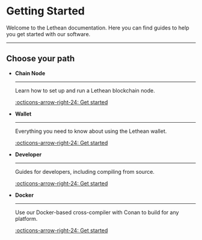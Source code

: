 # Getting Started

Welcome to the Lethean documentation. Here you can find guides to help you get started with our software.

---

## Choose your path

<div class="grid cards" markdown>

-   __Chain Node__

    ---

    Learn how to set up and run a Lethean blockchain node.

    [:octicons-arrow-right-24: Get started](chain.md)

-   __Wallet__

    ---

    Everything you need to know about using the Lethean wallet.

    [:octicons-arrow-right-24: Get started](wallet.md)

-   __Developer__

    ---

    Guides for developers, including compiling from source.

    [:octicons-arrow-right-24: Get started](developer/)

-   __Docker__

    ---

    Use our Docker-based cross-compiler with Conan to build for any platform.

    [:octicons-arrow-right-24: Get started](developer/docker.md)

</div>
